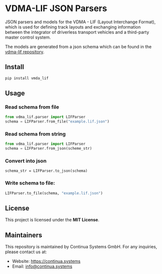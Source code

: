 # VDMA-LIF JSON Parsers

JSON parsers and models for the VDMA - LIF (Layout Interchange Format), which is used for defining track layouts and exchanging information between the integrator of driverless transport vehicles and a third-party master control system.

The models are generated from a json schema which can be found in the [vdma-lif repository](https://github.com/continua-systems/vdma-lif.git).

## Install

```bash
pip install vmda_lif
```

## Usage

### Read schema from file
```python
from vdma_lif.parser import LIFParser
schema = LIFParser.from_file("example.lif.json")
```

### Read schema from string
```python
from vdma_lif.parser import LIFParser
schema = LIFParser.from_json(scheme_str)
```

### Convert into json
```
schema_str = LIFParser.to_json(schema)
```

### Write schema to file:
```python
LIFParser.to_file(schema, "example.lif.json")
```

## License

This project is licensed under the **MIT License**.

## Maintainers

This repository is maintained by Continua Systems GmbH. For any inquiries, please contact us at:

* Website: https://continua.systems
* Email: info@continua.systems